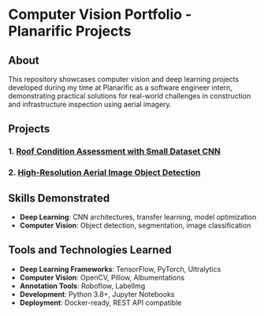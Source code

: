 # Computer Vision Portfolio - Planarific Projects

## About

This repository showcases computer vision and deep learning projects developed during my time at Planarific as a software engineer intern, demonstrating practical solutions for real-world challenges in construction and infrastructure inspection using aerial imagery.

## Projects

### 1. [Roof Condition Assessment with Small Dataset CNN](./roof-condition-assessment/)
### 2. [High-Resolution Aerial Image Object Detection](./object-detection-YOLO/)



## Skills Demonstrated

- **Deep Learning**: CNN architectures, transfer learning, model optimization
- **Computer Vision**: Object detection, segmentation, image classification


## Tools and Technologies Learned

- **Deep Learning Frameworks**: TensorFlow, PyTorch, Ultralytics
- **Computer Vision**: OpenCV, Pillow, Albumentations
- **Annotation Tools**: Roboflow, LabelImg
- **Development**: Python 3.8+, Jupyter Notebooks
- **Deployment**: Docker-ready, REST API compatible
